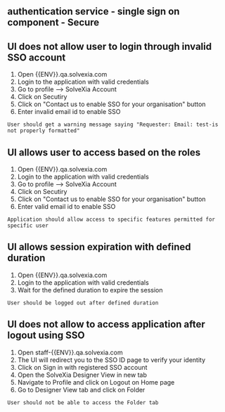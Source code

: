 ## authentication service - single sign on component - Secure

## UI does not allow user to login through invalid SSO account

1. Open {{ENV}}.qa.solvexia.com
2. Login to the application with valid credentials
3. Go to profile --> SolveXia Account
4. Click on Secutiry 
5. Click on "Contact us to enable SSO for your organisation" button
6. Enter invalid email id to enable SSO

`User should get a warning message saying "Requester: Email: test-is not properly formatted"`

## UI allows user to access based on the roles
   
1. Open {{ENV}}.qa.solvexia.com
2. Login to the application with valid credentials
3. Go to profile --> SolveXia Account
4. Click on Secutiry 
5. Click on "Contact us to enable SSO for your organisation" button
6. Enter valid  email id to enable SSO

`Application should allow access to specific features permitted for specific user`

## UI allows session expiration with defined duration

1. Open {{ENV}}.qa.solvexia.com
2. Login to the application with valid credentials
3. Wait for the defined duration to expire the session

` User should be logged out after defined duration `

## UI does not allow to access application after logout using SSO

1. Open staff-{{ENV}}.qa.solvexia.com 
2. The UI will redirect you to the SSO ID page to verify your identity 
3. Click on Sign in with registered SSO account
4. Open the SolveXia Designer View in new tab
5. Navigate to Profile and click on Logout on Home page
6. Go to Designer View tab and click on Folder

`User should not be able to access the Folder tab`
